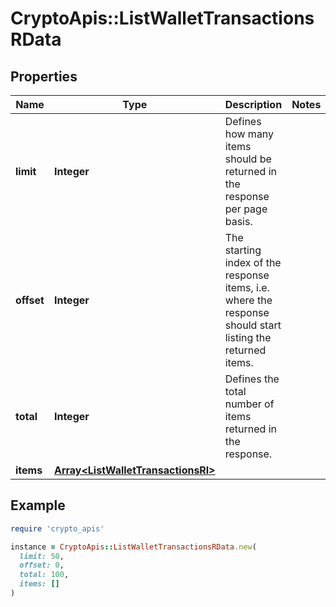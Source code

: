 # CryptoApis::ListWalletTransactionsRData

## Properties

| Name | Type | Description | Notes |
| ---- | ---- | ----------- | ----- |
| **limit** | **Integer** | Defines how many items should be returned in the response per page basis. |  |
| **offset** | **Integer** | The starting index of the response items, i.e. where the response should start listing the returned items. |  |
| **total** | **Integer** | Defines the total number of items returned in the response. |  |
| **items** | [**Array&lt;ListWalletTransactionsRI&gt;**](ListWalletTransactionsRI.md) |  |  |

## Example

```ruby
require 'crypto_apis'

instance = CryptoApis::ListWalletTransactionsRData.new(
  limit: 50,
  offset: 0,
  total: 100,
  items: []
)
```

